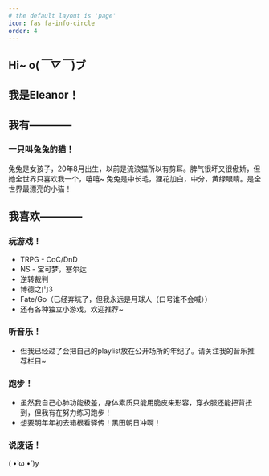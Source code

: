 ```yaml
---
# the default layout is 'page'
icon: fas fa-info-circle
order: 4
---
```


## Hi~ o(*￣▽￣*)ブ

## 我是Eleanor！

## 我有————
### 一只叫兔兔的猫！
兔兔是女孩子，20年8月出生，以前是流浪猫所以有剪耳。脾气很坏又很傲娇，但她全世界只喜欢我一个，嘻嘻~
兔兔是中长毛，狸花加白，中分，黄绿眼睛。是全世界最漂亮的小猫！

## 我喜欢————
### 玩游戏！
- TRPG - CoC/DnD
- NS - 宝可梦，塞尔达
- 逆转裁判
- 博德之门3
- Fate/Go（已经弃坑了，但我永远是月球人（口号谁不会喊））
- 还有各种独立小游戏，欢迎推荐~
### 听音乐！
- 但我已经过了会把自己的playlist放在公开场所的年纪了。请关注我的音乐推荐栏目~
### 跑步！
- 虽然我自己心肺功能极差，身体素质只能用脆皮来形容，穿衣服还能把背扭到，但我有在努力练习跑步！
- 想要明年年初去箱根看驿传！黑田朝日冲啊！
### 说废话！
( •̀ ω •́ )y

